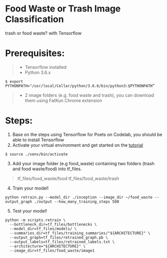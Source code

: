 # Food Waste or Trash Image Classification
trash or food waste? with Tensorflow

# Prerequisites: 
> - Tensorflow installed
> - Python 3.6.x 
```
$ export PYTHONPATH="/usr/local/Cellar/python/3.6.6/bin/python3:$PYTHONPATH”
```
> - 2 image folders (e.g. food waste and trash), you can download them using FatKun Chrome extension

# Steps:
1. Base on the steps using Tensorflow for Poets on Codelab, you should be able to install Tensorflow
2. Activate your virtual environment and get started on the [tutorial](https://codelabs.developers.google.com/codelabs/tensorflow-for-poets/)

```
$ source ./venv/bin/activate
```

3. Add your image folder (e.g food_waste) containing two folders (trash and food waste/food) into tf_files. 
> tf_files/food_waste/food
> tf_files/food_waste/trash

4. Train your model!
```
python retrain.py --model_dir ./inception --image_dir ~/food_waste --output_graph ./output --how_many_training_steps 500

```

5. Test your model!

```
python -m scripts.retrain \
  --bottleneck_dir=tf_files/bottlenecks \
  --model_dir=tf_files/models/ \
  --summaries_dir=tf_files/training_summaries/"${ARCHITECTURE}" \
  --output_graph=tf_files/retrained_graph.pb \
  --output_labels=tf_files/retrained_labels.txt \
  --architecture="${ARCHITECTURE}" \
  --image_dir=tf_files/food_waste/image1
```


